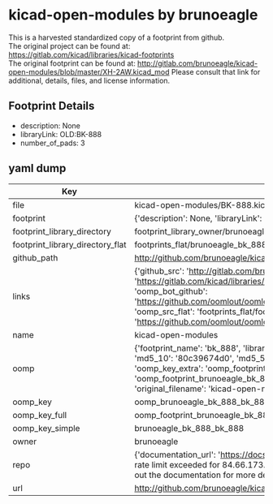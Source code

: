 # kicad-open-modules by brunoeagle  
This is a harvested standardized copy of a footprint from github.  
The original project can be found at:  
https://gitlab.com/kicad/libraries/kicad-footprints  
The original footprint can be found at:
http://gitlab.com/brunoeagle/kicad-open-modules/blob/master/XH-2AW.kicad_mod
Please consult that link for additional, details, files, and license information.  
## Footprint Details
* description: None  
* libraryLink: OLD:BK-888  
* number_of_pads: 3  
## yaml dump  
| Key | Value |  
| --- | --- |  
| file | kicad-open-modules/BK-888.kicad_mod |  
| footprint | {'description': None, 'libraryLink': 'OLD:BK-888', 'number_of_pads': 3} |  
| footprint_library_directory | footprint_library_owner/brunoeagle_kicad-open-modules |  
| footprint_library_directory_flat | footprints_flat/brunoeagle_bk_888_bk_888/working |  
| github_path | http://github.com/brunoeagle/kicad-open-modules/blob/master/BK-888.kicad_mod |  
| links | {'github_src': 'http://gitlab.com/brunoeagle/kicad-open-modules/blob/master/XH-2AW.kicad_mod', 'github_src_repo': 'https://gitlab.com/kicad/libraries/kicad-footprints', 'oomp_bot': 'footprints/brunoeagle_bk_888_bk_888/working', 'oomp_bot_github': 'https://github.com/oomlout/oomlout_oomp_footprint_bot/tree/main/footprints/brunoeagle_bk_888_bk_888/working', 'oomp_src_flat': 'footprints_flat/footprints_flat/brunoeagle_bk_888_bk_888/working', 'oomp_src_flat_github': 'https://github.com/oomlout/oomlout_oomp_footprint_src/tree/main/footprints_flat/brunoeagle_bk_888_bk_888/working'} |  
| name | kicad-open-modules |  
| oomp | {'footprint_name': 'bk_888', 'library_name': 'bk_888_kicad_mod', 'md5': '80c39674d0b8eab808cb5e56f23d91c5', 'md5_10': '80c39674d0', 'md5_5': '80c39', 'md5_6': '80c396', 'oomp_key': 'oomp_brunoeagle_bk_888_bk_888', 'oomp_key_extra': 'oomp_footprint_brunoeagle_bk_888_bk_888', 'oomp_key_full': 'oomp_footprint_brunoeagle_bk_888_bk_888_80c396', 'oomp_key_simple': 'brunoeagle_bk_888_bk_888', 'original_filename': 'kicad-open-modules/BK-888.kicad_mod', 'owner_name': 'brunoeagle'} |  
| oomp_key | oomp_brunoeagle_bk_888_bk_888 |  
| oomp_key_full | oomp_footprint_brunoeagle_bk_888_bk_888 |  
| oomp_key_simple | brunoeagle_bk_888_bk_888 |  
| owner | brunoeagle |  
| repo | {'documentation_url': 'https://docs.github.com/rest/overview/resources-in-the-rest-api#rate-limiting', 'message': "API rate limit exceeded for 84.66.173.59. (But here's the good news: Authenticated requests get a higher rate limit. Check out the documentation for more details.)"} |  
| url | http://github.com/brunoeagle/kicad-open-modules |  

